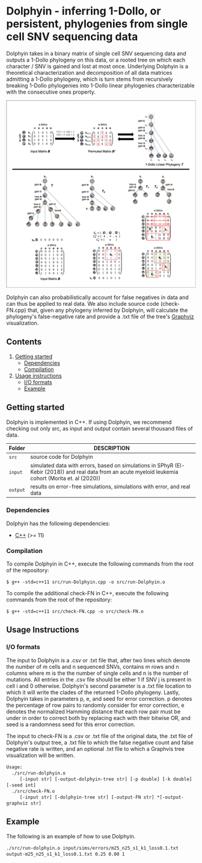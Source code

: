 # Dolphyin - inferring 1-Dollo, or persistent, phylogenies from single cell SNV sequencing data

Dolphyin takes in a binary matrix of single cell SNV sequencing data and outputs a 1-Dollo phylogeny on this data, or a rooted tree on which each character / SNV is gained and lost at most once. Underlying Dolphyin is a theoretical characterization and decomposition of all data matrices admitting a 1-Dollo phylogeny, which is turn stems from recursively breaking 1-Dollo phylogenies into 1-Dollo linear phylogenies characterizable with the consecutive ones property.

![Overview of Dolphyin's 1-Dollo decomposition](summary-figure.png)

Dolphyin can also probabilistically account for false negatives in data and can thus be applied to real data. We also include source code (check-FN.cpp) that, given any phylogeny inferred by Dolphyin, will calculate the phylogeny's false-negative rate and provide a .txt file of the tree's [Graphviz](https://graphviz.org/) visualization.

## Contents

  1. [Getting started](#start)
     * [Dependencies](#dep)
     * [Compilation](#comp)
  2. [Usage instructions](#usage)
     * [I/O formats](#io)
     * [Example](#example)

     
<a name="start"></a>
## Getting started

Dolphyin is implemented in C++. If using Dolphyin, we recommend checking out only src, as input and output contain several thousand files of data.

| Folder    | DESCRIPTION                                                  |
| --------- | ------------------------------------------------------------ |
| `src`     | source code for Dolphyin                                     |
| `input`   | simulated data with errors, based on simulations in SPhyR (El-Kebir (2018)) and real data from an acute myeloid leukemia cohort (Morita et. al (2020)) |re                             
| `output`| results on error-free simulations, simulations with error, and real data |re

<a name="dep"></a>

### Dependencies   

Dolphyin has the following dependencies:

* [C++](https://en.cppreference.com/w/cpp/11) (>= 11)

<a name="comp"></a>
### Compilation

To compile Dolphyin in C++, execute the following commands from the root of the repository:

    $ g++ -std=c++11 src/run-Dolphyin.cpp -o src/run-Dolphyin.o

To compile the additional check-FN in C++, execute the following commands from the root of the repository:

    $ g++ -std=c++11 src/check-FN.cpp -o src/check-FN.o

<a name="usage"></a>
## Usage Instructions

<a name="io"></a>
### I/O formats
The input to Dolphyin is a .csv or .txt file that, after two lines which denote the number of m cells and n sequenced SNVs, contains m rows and n columns where m is the the number of single cells and n is the number of mutations. All entries in the .csv file should be either 1 if SNV j is present in cell i and 0 otherwise. Dolphyin's second parameter is a .txt file location to which it will write the clades of the returned 1-Dollo phylogeny. Lastly, Dolphyin takes in parameters p, e, and seed for error correction. p denotes the percentage of row pairs to randomly consider for error correction, e denotes the normalized Hamming distance that each row pair must be under in order to correct both by replacing each with their bitwise OR, and seed is a randomness seed for this error correction.

The input to check-FN is a .csv or .txt file of the original data, the .txt file of Dolphyin's output tree, a .txt file to which the false negative count and false negative rate is written, and an optional .txt file to which a Graphvis tree visualization will be written.


```
Usage:
  ./src/run-dolphyin.o
     [-input str] [-output-dolphyin-tree str] [-p double] [-k double] [-seed int]
  ./src/check-FN.o
     [-input str] [-dolphyin-tree str] [-output-FN str] *[-output-graphviz str]

```
<a name="example"></a>
## Example
The following is an example of how to use Dolphyin.

```
./src/run-dolphyin.o input/sims/errors/m25_n25_s1_k1_loss0.1.txt output-m25_n25_s1_k1_loss0.1.txt 0.25 0.00 1

```